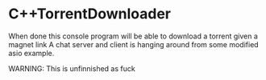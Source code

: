 # C++TorrentDownloader
When done this console program will be able to download a torrent given a magnet link
A chat server and client is hanging around from some modified asio example. 

WARNING: This is unfinnished as fuck
